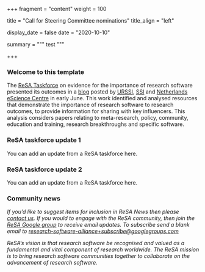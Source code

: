 +++
fragment = "content"
weight = 100

title = "Call for Steering Committee nominations"
title_align = "left"

display_date = false
date = "2020-10-10"

summary = """
test
"""

+++

### Welcome to this template

The [ReSA Taskforce](http://www.researchsoft.org/resa-taskforces-join-us/) on evidence for the
importance of research software presented its outcomes in a [blog](https://zenodo.org/record/3884311#.Xt7-NvJS-lM)
posted by [URSSI](http://urssi.us/blog/2020/06/08/evidence-for-the-importance-of-research-software/),
[SSI](https://www.software.ac.uk/blog/2020-06-08-evidence-importance-research-software) and
[Netherlands eScience Centre](https://blog.esciencecenter.nl/evidence-for-the-importance-of-research-software-1cb4a49077f3)
in early June. This work identified and analysed resources that demonstrate the importance of
research software to research outcomes, to provide information for sharing with key influencers.
This analysis considers papers relating to meta-research, policy, community, education and training, research breakthroughs and specific software.

### ReSA taskforce update 1

You can add an update from a ReSA taskforce here.

### ReSA taskforce update 2

You can add an update from a ReSA taskforce here.

### Community news

*If you’d like to suggest items for inclusion in ReSA News then please [contact us](/contact). If you would to engage with the ReSA community, then join the [ReSA Google group](https://groups.google.com/forum/#!forum/research-software-alliance) to receive email updates. To subscribe send a blank email to [research-software-alliance+subscribe@googlegroups.com](mailto:research-software-alliance+subscribe@googlegroups.com)*

*ReSA’s vision is that research software be recognised and valued as a fundamental and vital component of research worldwide. The ReSA mission is to bring research software communities together to collaborate on the advancement of research software.*
